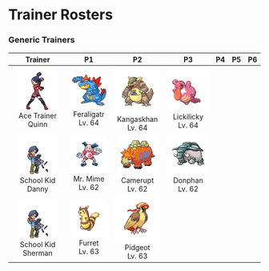 # Trainer Rosters

### Generic Trainers

| Trainer | P1 | P2 | P3 | P4 | P5 | P6 |
|:-------:|:--:|:--:|:--:|:--:|:--:|:--:|
| ![Ace Trainer Quinn](../../assets/trainers/ace_trainer.png "Ace Trainer Quinn")<br>Ace Trainer Quinn | ![Feraligatr](../../assets/sprites/feraligatr/front.gif "Feraligatr")<br>Feraligatr<br>Lv. 64 | ![Kangaskhan](../../assets/sprites/kangaskhan/front.gif "Kangaskhan")<br>Kangaskhan<br>Lv. 64 | ![Lickilicky](../../assets/sprites/lickilicky/front.gif "Lickilicky")<br>Lickilicky<br>Lv. 64 |
| ![School Kid Danny](../../assets/trainers/school_kid.png "School Kid Danny")<br>School Kid Danny | ![Mr. Mime](../../assets/sprites/mr-mime/front.gif "Mr. Mime")<br>Mr. Mime<br>Lv. 62 | ![Camerupt](../../assets/sprites/camerupt/front.gif "Camerupt")<br>Camerupt<br>Lv. 62 | ![Donphan](../../assets/sprites/donphan/front.gif "Donphan")<br>Donphan<br>Lv. 62 |
| ![School Kid Sherman](../../assets/trainers/school_kid.png "School Kid Sherman")<br>School Kid Sherman | ![Furret](../../assets/sprites/furret/front.gif "Furret")<br>Furret<br>Lv. 63 | ![Pidgeot](../../assets/sprites/pidgeot/front.gif "Pidgeot")<br>Pidgeot<br>Lv. 63 |

